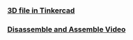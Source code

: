 ### [3D file in Tinkercad](https://www.tinkercad.com/things/2SOBZWsIVLn-bdwidth/edit?returnTo=%2Fdashboard%2Fdesigns%2F3d&sharecode=3On9bH3y-yOPLYSsIlns03Xfomk93I73bc3dZcfo9hM)

### [Disassemble and Assemble Video](https://youtu.be/USu0WTB1Q10?si=Ljlww_SiTaMyBVeS)

